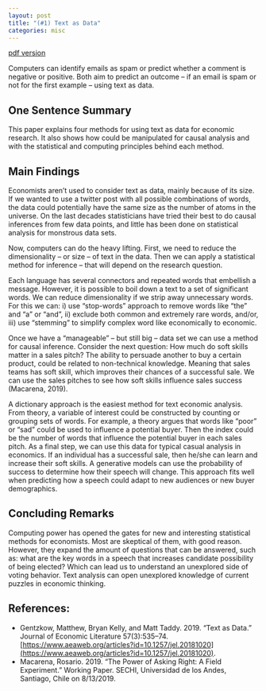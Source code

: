 ```yaml
---
layout: post
title: "(#1) Text as Data"
categories: misc
---
```


[pdf version](https://jjgecon.github.io/files/opecon_pdfs/1.pdf)

Computers can identify emails as spam or predict whether a comment is negative or positive. Both aim to predict an outcome – if an email is spam or not for the first example – using text as data.

## One Sentence Summary

This paper explains four methods for using text as data for economic research. It also shows how could be manipulated for causal analysis and with the statistical and computing principles behind each method.

## Main Findings

Economists aren’t used to consider text as data, mainly because of its size. If we wanted to use a twitter post with all possible combinations of words, the data could potentially have the same size as the number of atoms in the universe. On the last decades statisticians have tried their best to do causal inferences from few data points, and little has been done on statistical analysis for monstrous data sets.

Now, computers can do the heavy lifting. First, we need to reduce the dimensionality – or size – of text in the data. Then we can apply a statistical method for inference – that will depend on the research question.

Each language has several connectors and repeated words that embellish a message. However, it is possible to boil down a text to a set of significant words. We can reduce dimensionality if we strip away unnecessary words. For this we can: i) use “stop-words” approach to remove words like “the” and “a” or “and”, ii) exclude both common and extremely rare words, and/or, iii) use “stemming” to simplify complex word like economically to economic.

Once we have a “manageable” – but still big – data set we can use a method for causal inference. Consider the next question: How much do soft skills matter in a sales pitch? The ability to persuade another to buy a certain product, could be related to non-technical knowledge. Meaning that sales teams has soft skill, which improves their chances of a successful sale. We can use the sales pitches to see how soft skills influence sales success (Macarena, 2019).

A dictionary approach is the easiest method for text economic analysis. From theory, a variable of interest could be constructed by counting or grouping sets of words. For example, a theory argues that words like “poor” or “sad” could be used to influence a potential buyer. Then the index could be the number of words that influence the potential buyer in each sales pitch. As a final step, we can use this data for typical casual analysis in economics.
If an individual has a successful sale, then he/she can learn and increase their soft skills. A generative models can use the probability of success to determine how their speech will change. This approach fits well when predicting how a speech could adapt to new audiences or new buyer demographics.

## Concluding Remarks

Computing power has opened the gates for new and interesting statistical methods for economists. Most are skeptical of them, with good reason. However, they expand the amount of questions that can be answered, such as: what are the key words in a speech that increases candidate possibility of being elected? Which can lead us to understand an unexplored side of voting behavior. Text analysis can open unexplored knowledge of current puzzles in economic thinking.

## References: 

* Gentzkow, Matthew, Bryan Kelly, and Matt Taddy. 2019. “Text as Data.” Journal of Economic Literature 57(3):535–74. [https://www.aeaweb.org/articles?id=10.1257/jel.20181020](https://www.aeaweb.org/articles?id=10.1257/jel.20181020).
* Macarena, Rosario. 2019. “The Power of Asking Right: A Field Experiment.” Working Paper. SECHI, Universidad de los Andes, Santiago, Chile on 8/13/2019.


